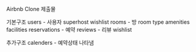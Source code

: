 Airbnb Clone 제출물 

기본구조 
users - 사용자 
    superhost
    wishlist
rooms - 방 
    room type
    amenities
    facilities 
reservations - 예약
reviews - 리뷰 
wishlist

추가구조
calenders - 예약상태 나타냄 